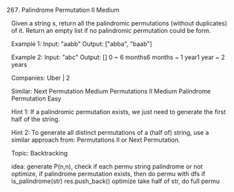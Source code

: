 267. Palindrome Permutation II
Medium

Given a string s, return all the palindromic permutations (without duplicates) of it. Return an empty list if no palindromic permutation could be form.

Example 1:
Input: "aabb"
Output: ["abba", "baab"]

Example 2:
Input: "abc"
Output: []
0 ~ 6 months6 months ~ 1 year1 year ~ 2 years

Companies: Uber | 2

Similar:
Next Permutation Medium
Permutations II Medium
Palindrome Permutation Easy

Hint 1:
If a palindromic permutation exists, we just need to generate the first half of the string.

Hint 2:
To generate all distinct permutations of a (half of) string, use a similar approach from: Permutations II or Next Permutation.

Topic: Backtracking

idea:
generate P(n,n), check if each permu string palindrome or not
optimize, if palindrome permutation exists, then do permu with dfs
if is_palindrome(str) res.push_back()
optimize take half of str, do full permu

